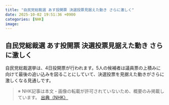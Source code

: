 ```yaml
---
title: "自民党総裁選 あす投開票 決選投票見据えた動き さらに激しく"
date: 2025-10-02 19:51:36 +0900
categories: [NHK]
image: 
---
```

## 自民党総裁選 あす投開票 決選投票見据えた動き さらに激しく

自民党総裁選挙は、4日投開票が行われます。5人の候補者は議員票の上積みに向けて最後の追い込みを図ることにしていて、決選投票を見据えた動きがさらに激しくなる見通しです。

> ※ NHK記事は本文・画像の転載が許可されていないため、概要のみ掲載しています。
[出典（NHK）](http://www3.nhk.or.jp/news/html/20251003/k10014939591000.html)
